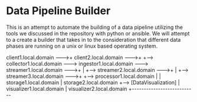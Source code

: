 # Data Pipeline Builder

This is an attempt to automate the building of a data pipeline  utilizing the tools we discussed in the repository with python or ansible. We will attempt to a create a builder that takes in to the consideration that different data phases are running on a unix or linux based operating system.




client1.local.domain --->+
client2.local.domain --->+   +--> collector1.local.domain ---> ingestor1.local.domain ---> streamer1.local.domain --->+
                                         |                                           +--> streamer2.local.domain --->+
                                         |                                           +--> streamer3.local.domain --->+   +--> processor1.local.domain
                                                                                                                                    |
                                                                                                                                    | storage1.local.domain
                                                                                                                                    | storage2.local.domain
                                                                                                                                    +--> [DataVisualization]
                                                                                                                                    | visualizer1.local.domain
                                                                                                                                    | visualizer2.local.domain
                                                                                                                                    +---------------------------


